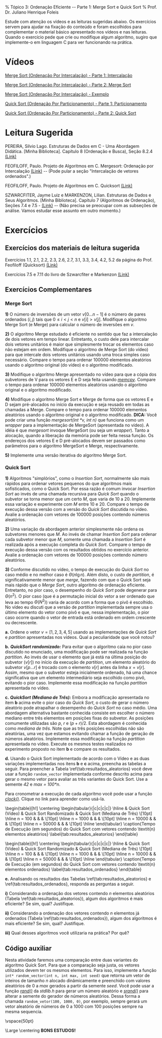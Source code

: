 % Tópico 3: Ordenação Eficiente -- Parte 1: Merge Sort e Quick Sort
% Prof. Dr. Juliano Henrique Foleis

Estude com atenção os vídeos e as leituras sugeridas abaixo. Os exercícios servem para ajudar na fixação do conteúdo e foram escolhidos para complementar o material básico apresentado nos vídeos e nas leituras. Quando o exercício pede que crie ou modifique algum algoritmo, sugiro que implemente-o em linguagem C para ver funcionando na prática. 
<!-- O único exercício que é necessário entregar está descrito na Seção "Atividade Para Entregar". -->

# Vídeos

[Merge Sort (Ordenação Por Intercalação) - Parte 1: Intercalação](https://youtu.be/7yx9JjidGaM)

[Merge Sort (Ordenação Por Intercalação) - Parte 2: Merge Sort](https://youtu.be/SV2qHvJQbiQ)

[Merge Sort (Ordenação Por Intercalação) - Exemplo](https://youtu.be/Dvq-kJYiKRs)

[Quick Sort (Ordenação Por Particionamento) - Parte 1: Particionamento](https://youtu.be/BCAySWc2sNQ)

[Quick Sort (Ordenação Por Particionamento) - Parte 2: Quick Sort](https://youtu.be/u2xXX-SNGyY)

# Leitura Sugerida


PEREIRA, Silvio Lago. Estruturas de Dados em C - Uma Abordagem Didática. [Minha Biblioteca].
Capítulo 8 (Ordenação e Busca), Seção 8.2.4 [(Link)](https://integrada.minhabiblioteca.com.br/#/books/9788536517254/pageid/89)

FEOFILOFF, Paulo. Projeto de Algoritmos em C. Mergesort: Ordenação por Intercalação [(Link)](https://www.ime.usp.br/~pf/algoritmos/aulas/mrgsrt.html) -- (Pode pular a seção "Intercalação de vetores ordenados".)

FEOFILOFF, Paulo. Projeto de Algoritmos em C. Quicksort [(Link)](https://www.ime.usp.br/~pf/algoritmos/aulas/quick.html)

SZWARCFITER, Jayme Luiz e MARKENZON, Lilian. Estruturas de Dados e Seus Algoritmos. [Minha Biblioteca].
Capítulo 7 (Algoritmos de Ordenação), Seções 7.4 e 7.5  - [(Link)](https://integrada.minhabiblioteca.com.br/#/books/978-85-216-2995-5/epubcfi/6/34%5B%3Bvnd.vst.idref%3Dchapter07%5D!/4/58/4%400:100) -- (Não precisa se preocupar com as subseções de análise. Vamos estudar esse assunto em outro momento.)

<!--

VETORAZZO, Adriana Souza; SARAIVA, Maurício Oliveira; BARRETO, Jeanine Santos; JUNIOR, Ram. Estrutura de dados. [Minha Biblioteca]. Páginas ? ( ??? ) [(Link)](https://integrada.minhabiblioteca.com.br/#/books/9788595023932/pageid/28) -->

# Exercícios

## Exercícios dos materiais de leitura sugerida

Exercícios 1.1, 2.1, 2.2, 2.3, 2.6, 2.7, 3.1, 3.3, 3.4, 4.2, 5.2 da página do Prof. Feofiloff (Quicksort) [(Link)](https://www.ime.usp.br/~pf/algoritmos/aulas/quick.html)

Exercícios 7.5 e 7.11 do livro de Szwarcfiter e Markenzon [(Link)](https://integrada.minhabiblioteca.com.br/#/books/978-85-216-2995-5/epubcfi/6/34[;vnd.vst.idref=chapter07]!/4/282/66@0:88.9)


## Exercícios Complementares

<!-- inversões 

* mergesort: 
    * quando tem apenas 2 elementos ordenar simplesmente usando uma comparação e troca se necessário
    * pré-alocar os vetores E e D e usar os mesmos em todas as intercalações
    * copiar os elementos pra E e D usando memcpy ao invés de uma cópia por elemento
    * implementar a ordenação de um arquivo (trabalho?)
    * usar merge pra ordenar um arquivo que constituído por vários subvetores ordenados em sequencia (atividade da semana)
    * implementar mergesort iterativamente, usando uma pilha (empilhar os e, d)

* quicksort:
    * mediana de três
    * quicksort só até vetor de tamanho M, parar. rodar o insertionsort no vetor todo pra terminar a ordenação.
    * o mesmo que o anterior, exceto que o insertionsort é executado pra cada subvetor

-->

### Merge Sort

**1)** O número de inversões de um vetor $v[0 \dots n-1]$ é o número de pares ordenados $(i,j)$ tais que  $0 \leq i < j < n$  e  $v[i] > v[j]$. Modifique o algoritmo Merge Sort (e Merge) para calcular o número de inversões em $v$.

**2)** O algoritmo Merge estudado é eficiente no sentido que faz a intercalação de dois vetores em tempo linear. Entretanto, o custo dele para intercalar dois vetores unitários é maior que simplesmente trocar os elementos caso não estejam em ordem. Modifique o algoritmo de Merge Sort (do vídeo) para que intercale dois vetores unitários usando uma troca simples caso necessário. Compare o tempo para ordenar 100000 elementos aleatórios usando o algoritmo original (do vídeo) e o algoritmo modificado.

**3)** Modifique o algoritmo Merge apresentado no vídeo para que a cópia dos subvetores de V para os vetores E e D seja feita usando [*memcpy*](http://www.cplusplus.com/reference/cstring/memcpy/). Compare o tempo para ordenar 100000 elementos aleatórios usando o algoritmo original e o algoritmo modificado.

**4)** Modifique o algoritmo Merge Sort e Merge de forma que os vetores E e D sejam pré-alocados no início da execução e seja reusado em todas as chamadas a Merge. Compare o tempo para ordenar 100000 elementos aleatórios usando o algoritmo original e o algoritmo modificado.  **DICA:** Você pode criar uma função *mergesort(int \*v, int n)* que funciona como um *wrapper* para a implementação de MergeSort (apresentada no vídeo). A idéia é que *mergesort* invoque MergeSort (ou seja um *wrapper*). Tanto a alocação, quando a liberação da memória pode ser feita nessa função. Os endereços dos vetores E e D pré-alocados devem ser passados como parâmetros para o algoritmo MergeSort e Merge, respectivamente.

**5)** Implemente uma versão iterativa do algoritmo Merge Sort.


### Quick Sort

<!--
    evitar pior caso: escolha do pivô. aleatório, mediana de três, mediana de cinco
-->

**1)** Algoritmos "simplórios", como o *Insertion Sort*, normalmente são mais rápidos para ordenar vetores pequenos do que algoritmos mais sofisticados, como o Quick Sort. Por essa razão é comum invocar *Insertion Sort* ao invés de uma chamada recursiva para *Quick Sort* quando o subvetor se torna menor que um certo $M$, que varia de $10$ a $20$. Implemente essa variação e experimente com $M$ entre $10$ e $20$. Compare o tempo de execução dessa versão com a versão do *Quick Sort* discutida no vídeo. Avalie a ordenação com vetores de 100000 posições contendo números aleatórios.

**2)** Uma variação da abordagem anterior simplesmente não ordena os subvetores menores que $M$. Ao invés de chamar *Insertion Sort* para ordenar cada subvetor menor que $M$, somente uma chamada a *Insertion Sort* é realizada após a execução completa do *Quick Sort*. Compare o tempo de execução dessa versão com os resultados obtidos no exercício anterior. Avalie a ordenação com vetores de 100000 posições contendo número aleatórios.

<!-- **3)** Conforme discutido no vídeo, o tempo de execução do *Quick Sort* no caso médio e no melhor caso é $\Theta(n \lg n)$. Além disto, o custo de *partition*, é significativamente menor que *merge*, fazendo com que o Quick Sort seja mais rápido que o *Merge Sort*, outro algoritmo de ordenação eficiente. Entretanto, no pior caso, o desempenho do *Quick Sort* pode degenerar para $\Theta(n^2)$. O pior caso (que é a permutação inicial do vetor a ser ordenado que leva ao tempo $\Theta(N^2)$) varia de acordo com a forma que o pivô é escolhido. No vídeo eu discuti que a versão de *partition* implementada sempre usa o último elemento do vetor como pivô e que, nessa implementação, o pior caso ocorre quando o vetor de entrada está ordenado em ordem crescente ou decrescente.

**a.** Ordene o vetor $v = [ 1, 2, 3, 4, 5 ]$ usando as implementações de *Quick Sort* e *partition* apresentadas nos vídeos. Qual a peculiaridade que você notou?

**b.** ***QuickSort randomizado:*** Para evitar que o algoritmo caia no pior caso discutido no enunciado, uma modificação pode ser realizada na função *partition*. Ao invés de usar o elemento que já está na última posição do subvetor ($v[r]$) no início da execução de *partition*, um elemento aleatório do subvetor $v[p \dots r]$ é trocado com o elemento $v[r]$ antes da linha $x = v[r]$. Assim, mesmo que o subvetor esteja inicialmente ordenado, há uma chance significativa que um elemento intermediário seja escolhido como pivô, evitando o pior caso. Implemente essa modificação na função *partition* apresentada no vídeo. Compare o tempo de execução do Quick Sort com essa versão modificada do *partition* com a versão discutida no vídeo em: **i.** um vetor já ordenado de 50000 posições; e **ii.** um vetor aleatório com 50000 posições. 

**c.** Embora a modificação apresentada no item **b** acima evite o pior caso do *Quick Sort*, o custo de gerar o número aleatório pode atrapalhar o desempenho do *Quick Sort* no caso médio. Uma abordagem alternativa bastante conhecida consiste em escolher o número mediano entre três elementos em posições fixas do subvetor. As posições comumente utilizadas são $p$, $r$ e $(p+r)/2$. Esta abordagem é conhecida como *mediana de três*. Note que as três posições escolhidas não são aleatórias, uma vez que estamos evitando chamar a função de geração de números aleatórios. Implemente essa modificação na função *partition* apresentada no vídeo. Execute os mesmos testes realizados no experimento proposto no item **b** e compare os resultados.

**d.** Combine a estratégia apresentada no exercício **1** com o exercício **3b** e **3c** (*1 + 3b*, *1 + 3c*) e compare com os resultados obtidos nos exercícios **1**, **3b** e **3c**. O que você notou? -->

<!-- # Atividade Para Entregar

A atividade a seguir é para ser feita individualmente e entregue via Moodle no tópico da Semana 1. A data-limite para entrega é dia 18/10/2021 às 23:55. Em caso de cópia as atividades dos participantes serão desconsideradas. -->

<!-- ## Descrição da Atividade -->

**3)** Conforme discutido no vídeo, o tempo de execução do *Quick Sort* no caso médio e no melhor caso é $\Theta(n \lg n)$. Além disto, o custo de *partition*, é significativamente menor que *merge*, fazendo com que o Quick Sort seja mais rápido que o *Merge Sort*, outro algoritmo de ordenação eficiente. Entretanto, no pior caso, o desempenho do *Quick Sort* pode degenerar para $\Theta(n^2)$. O pior caso (que é a permutação inicial do vetor a ser ordenado que leva ao tempo $\Theta(N^2)$) varia de acordo com a forma que o pivô é escolhido. No vídeo eu discuti que a versão de *partition* implementada sempre usa o último elemento do vetor como pivô e que, nessa implementação, o pior caso ocorre quando o vetor de entrada está ordenado em ordem crescente ou decrescente.

**a.** Ordene o vetor $v = [ 1, 2, 3, 4, 5 ]$ usando as implementações de *Quick Sort* e *partition* apresentadas nos vídeos. Qual a peculiaridade que você notou?

**b.** ***QuickSort randomizado:*** Para evitar que o algoritmo caia no pior caso discutido no enunciado, uma modificação pode ser realizada na função *partition*. Ao invés de usar o elemento que já está na última posição do subvetor ($v[r]$) no início da execução de *partition*, um elemento aleatório do subvetor $v[p \dots r]$ é trocado com o elemento $v[r]$ antes da linha $x = v[r]$. Assim, mesmo que o subvetor esteja inicialmente ordenado, há uma chance significativa que um elemento intermediário seja escolhido como pivô, evitando o pior caso. Implemente essa modificação na função *partition* apresentada no vídeo.

<!-- **i.** um vetor já ordenado de 50000 posições; e **ii.** um vetor aleatório com 50000 posições.  -->

**c.** ***QuickSort (Mediana de Três):***  Embora a modificação apresentada no item **b** acima evite o pior caso do *Quick Sort*, o custo de gerar o número aleatório pode atrapalhar o desempenho do *Quick Sort* no caso médio. Uma abordagem alternativa bastante conhecida consiste em escolher o número mediano entre três elementos em posições fixas do subvetor. As posições comumente utilizadas são $p$, $r$ e $(p+r)/2$. Esta abordagem é conhecida como *mediana de três*. Note que as três posições escolhidas não são aleatórias, uma vez que estamos evitando chamar a função de geração de números aleatórios. Implemente essa modificação na função *partition* apresentada no vídeo. Execute os mesmos testes realizados no experimento proposto no item **b** e compare os resultados.

**d.** Usando o Quick Sort implementado de acordo com o Vídeo e as duas variações implementadas nos itens **b** e **c** acima, preencha as tabelas a seguir. Para preencher a Tabela \ref{tab:resultados_aleatorios} você deve usar a função ``random_vector`` implementada conforme descrito acima para gerar o mesmo vetor para avaliar as três variantes do Quick Sort. Use a semente *42* e *max = 100\*n*. 

Para cronometrar a execução de cada algoritmo você pode usar a função [*clock()*](http://cplusplus.com/reference/ctime/clock/). Clique no link para aprender como usá-la.

\begin{table}[h!]
\centering
\begin{tabular}{|c|c|c|c|}
\hline
 & Quick Sort (Vídeo) & Quick Sort Randomizado & Quick Sort (Mediana de Três) \\[10pt] \hline
n = 100 &  &  &  \\[10pt] \hline
n = 1000 &  &  &  \\[10pt] \hline
n = 10000 &  &  &  \\[10pt] \hline
n = 50000 &  &  &  \\[10pt] \hline
\end{tabular}
\caption{Tempo de Execução (em segundos) do Quick Sort com vetores contendo \textit{n} elementos aleatórios}
\label{tab:resultados_aleatorios}
\end{table}

\begin{table}[h!]
\centering
\begin{tabular}{|c|c|c|c|}
\hline
 & Quick Sort (Vídeo) & Quick Sort Randomizado & Quick Sort (Mediana de Três) \\[10pt] \hline
n = 100 &  &  &  \\[10pt] \hline
n = 1000 &  &  &  \\[10pt] \hline
n = 10000 &  &  &  \\[10pt] \hline
n = 50000 &  &  &  \\[10pt] \hline
\end{tabular}
\caption{Tempo de Execução (em segundos) do Quick Sort com vetores contendo \textit{n} elementos ordenados}
\label{tab:resultados_ordenados}
\end{table}

**e.** Analisando os resultados das Tabelas \ref{tab:resultados_aleatorios} e \ref{tab:resultados_ordenados}, responda as perguntas a seguir.

**i)** Considerando a ordenação dos vetores contendo *n* elementos aleatórios (Tabela \ref{tab:resultados_aleatorios}), algum dos algoritmos é mais eficiente? Se sim, qual? Justifique.

**ii)** Considerando a ordenação dos vetores contendo *n* elementos já ordenados (Tabela \ref{tab:resultados_ordenados}), algum dos algoritmos é mais eficiente? Se sim, qual? Justifique. 

**iii)** Qual desses algoritmos você utilizaria na prática? Por quê?

## Código auxiliar

Nesta atividade faremos uma comparação entre duas variantes do algoritmo Quick Sort. Para que a comparação seja justa, os vetores utilizados devem ter os mesmos elementos. Para isso, implemente a função ``int* random_vector(int n, int max, int seed)`` que retorna um vetor de inteiros de tamanho *n* alocado dinâmicamente e preenchido com valores aleatórios de 0 a *max* gerados a partir da semente *seed*. Você pode usar a função [*rand()*](http://cplusplus.com/reference/cstdlib/rand/) da *stdlib.h* para gerar um número aleatório e [*srand()*](http://cplusplus.com/reference/cstdlib/srand/) para alterar a semente do gerador de números aleatórios. Dessa forma a chamada ``random_vetor(100, 1000, 0)``, por exemplo, sempre gerará um vetor aleatório de números de 0 a 1000 com 100 posições sempre na mesma sequencia.

<!-- ## Você deve Entregar

Entregue em formato .zip os arquivos a seguir:

* Um arquivo *pdf* com as tabelas do **d** e as respostas dos itens **a** e **e**;
* Um arquivo .c com os códigos-fonte desenvolvidos, inclusive o programa principal. -->

<!-- Mudei a atividade pq nesta versão do curso estamos estudando os algoritmos Merge e Quick antes dos algoritmos clássicos. -->
<!-- Nesta atividade vamos comparar o desempenho dos algoritmos de ordenação desenvolvidos até o momento. Em todos os experimentos abaixo utilize sua função *int\* random_vector(int n, int max, int seed)* desenvolvida na atividade da semana passada para gerar os vetores aleatórios. Utilize *seed = 0*.

**a)** Seja N o número de elementos em um vetor. Gere vetores aleatórios com $N = 1000$, $N = 10000$, $N = 100000$ e $N = 500000$ elementos. O valor dos elementos deve ser entre 0 e N*100 (por exemplo, no vetor com $N=1000$ elementos, os números devem ser sorteados entre 0 e 100000). Ordene esses vetores com os 5 algoritmos de ordenação estudados até o momento. Anote apenas o tempo de execução de cada algoritmo na tabela a seguir:

\centering
![](tab_sem2.png)

\justify

\noindent
**b)** Execute os mesmos testes que no item anterior, mas dessa vez, use vetores já ordenados como entrada. Anote apenas o tempo de execução de cada algoritmo em uma tabela como a apresentada acima.

\noindent
**c)** De acordo com os resultados obtidos nos itens **a** e **b**, responda as perguntas a seguir:

**i)** Qual algoritmo você usaria em um vetor que está praticamente ordenado, ou seja, tem apenas alguns elementos fora do lugar? Por quê?

**ii)** Qual algoritmo você usaria para ordenar um vetor que está ordenado em ordem decrescente? Por quê? (vamos fazer de conta que essa é a melhor forma de ordenar um vetor ordenado em ordem decrescente)

**iii)** Qual algoritmo você usaria em um vetor que você não faz idéia sobre a ordem dos elementos? Por quê?

**iv)** Você usaria os algoritmos ineficientes em alguma situação? Se sim, qual deles você usaria? Em que situação?


## Você deve Entregar

Entregue em formato .zip os arquivos a seguir:

* Um arquivo *pdf* com as tabelas dos itens **a** e **b** e as respostas do item **c**;
* Um arquivo .c com o programa principal utilizado para gerar os resultados no item **a** e **b**.
-->

<!-- **Por favor entregue como especificado acima!**  -->

<!-- 
Uma forma de avaliar o desempenho de algoritmos de ordenação consiste em contar quantas comparações são realizadas durante a execução. Nesta atividade você vai comparar a quantidade de comparações realizadas pelos três algoritmos estudados em função do tamanho do vetor.

**a)** Para que a comparação seja justa, os vetores utilizados devem ter os mesmos elementos. Para isso, implemente a função *int\* random_vector(int n, int max, int seed)* que retorna um vetor de inteiros de tamanho *n* alocado dinâmicamente e preenchido com valores aleatórios de 0 a *max* gerados a partir da semente *seed*. Você pode usar a função [*rand()*](http://cplusplus.com/reference/cstdlib/rand/) da *stdlib.h* para gerar um número aleatório e [*srand()*](http://cplusplus.com/reference/cstdlib/srand/) para alterar a semente do gerador de números aleatórios. Dessa forma a chamada *random_vetor(100, 1000, 0)* sempre gerará um vetor aleatório de números de 0 a 1000 com 100 posições sempre na mesma sequencia.

**b)** Altere os algoritmos apresentados nos vídeos 1, 2 e 3 para retornarem a quantidade de comparações diretas entre 2 elementos do vetor. A posição que o contador é incrementado varia de acordo com o algoritmo. No algoritmo SelectionSort, as comparações diretas acontecem na função *max*. No algoritmo BubbleSort devemos contar quantas vezes a comparação *if(v[i] > v[i+1])* é executada (não somente quantas vezes é verdadeira). Ja no algoritmo InsertionSort devemos contar quantas vezes o conteúdo do laço *while* é repetido. Note que, no caso das rotinas SelectionSort e InsertionSort estamos interessados na soma total dass comparações efetuadas pelas funções auxiliares *insertion* e *max*.

**c)** Gere vetores aleatórios com 10, 100, 1000 e 10000 usando sua função *random_vector* com *seed = 0*. Execute os 3 algoritmos alterados no item *b* em cada um dos vetores gerados. Anote o número, em notação científica com 3 casas decimais, o número de comparações realizadas na tabela a seguir:

\centering
![](tab.png)

\justify

Anote também, em segundos, o tempo que cada algoritmo demorou para executar. Utilize a função [*clock()*](http://cplusplus.com/reference/ctime/clock/). Anote suas medidas em uma tabela.

\noindent
**d)** Responda:

\noindent
**i)** Algum algoritmo executou consideravelmente menos comparações considerando vetores com mais que 10 elementos?

\noindent
**ii)** O algoritmo que executou menos comparações foi o que precisou de menos tempo para executar a ordenação?

\noindent
**iii)** O que tem de interessante nos dois algoritmos com maior numero de comparações em relação ao tempo de execução? Explique o resultado.

## Você deve Entregar

Entregue em formato .zip os arquivos a seguir:

* Um arquivo *pdf* com as tabelas do item *c* e as respostas do item *d*;
* Um arquivo .c com a implementação dos algoritmos propostos nos itens *a* e *b* e o programa principal utilizado para gerar os resultados no item *c*.

**Por favor entregue como especificado acima!** -->


\vspace{50pt}

\Large
\centering
**BONS ESTUDOS!**
